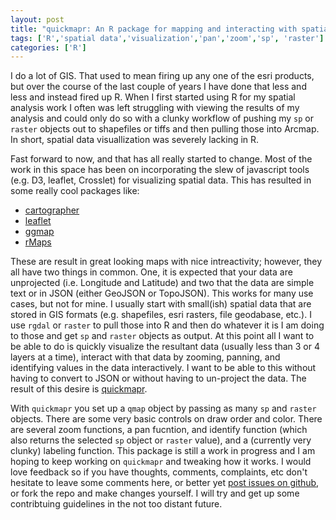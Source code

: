 ```yaml
---
layout: post
title: "quickmapr: An R package for mapping and interacting with spatial data"
tags: ['R','spatial data','visualization','pan','zoom','sp', 'raster']
categories: ['R']
---
```


I do a lot of GIS.  That used to mean firing up any one of the esri products, but over the course of the last couple of years I have done that less and less and instead fired up R.  When I first started using R for my spatial analysis work I often was left struggling with viewing the results of my analysis and could only do so with a clunky workflow of pushing my `sp` or `raster` objects out to shapefiles or tiffs and then pulling those into Arcmap.  In short, spatial data visuallization was severely lacking in R.

Fast forward to now, and that has all really started to change.  Most of the work in this space has been on incorporating the slew of javascript tools (e.g. D3, leaflet, Crosslet) for visualizing spatial data.  This has resulted in some really cool packages like:

- [cartographer](https://github.com/ropensci/cartographer)
- [leaflet](http://rstudio.github.io/leaflet/)
- [ggmap](http://journal.r-project.org/archive/2013-1/kahle-wickham.pdf)
- [rMaps](http://rmaps.github.io/)

These are result in great looking maps with nice intreactivity; however, they all have two things in common.  One, it is expected that your data are unprojected (i.e. Longitude and Latitude) and two that the data are simple text or in JSON (either GeoJSON or TopoJSON).  This works for many use cases, but not for mine.  I usually start with small(ish) spatial data that are stored in GIS formats (e.g. shapefiles, esri rasters, file geodabase, etc.).  I use `rgdal` or `raster` to pull those into R and then do whatever it is I am doing to those and get `sp` and `raster` objects as output.  At this point all I want to be able to do is quickly visualize the resultant data (usually less than 3 or 4 layers at a time), interact with that data by zooming, panning, and identifying values in the data interactively.  I want to be able to this without having to convert to JSON or without having to un-project the data.  The result of this desire is [quickmapr](https://github.com/jhollist/quickmapr).  

With `quickmapr` you set up a `qmap` object by passing as many `sp` and `raster` objects.  There are some very basic controls on draw order and color.  There are several zoom functions, a pan fucntion, and identify function (which also returns the selected `sp` object or `raster` value), and a (currently very clunky) labeling function.  This package is still a work in progress and I am hoping to keep working on `quickmapr` and tweaking how it works. I would love feedback so if you have thoughts, comments, complaints, etc don't hesitate to leave some comments here, or better yet [post issues on github](https://github.com/jhollist/quickmapr/issues), or fork the repo and make changes yourself.  I will try and get up some contribtuing guidelines in the not too distant future.  